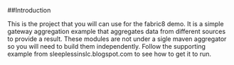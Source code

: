 ##Introduction

This is the project that you will can use for the fabric8 demo. It is a simple gateway aggregation example that aggregates data from different sources to provide a result. These modules are not under a sigle maven aggregator so you will need to build them independently. Follow the supporting example from sleeplessinslc.blogspot.com to see how to get it to run.


